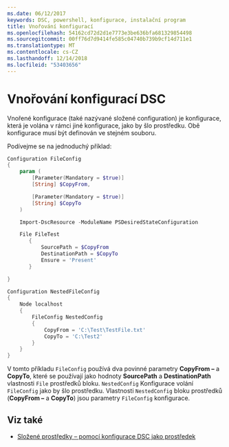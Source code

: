 ```yaml
---
ms.date: 06/12/2017
keywords: DSC, powershell, konfigurace, instalační program
title: Vnořování konfigurací
ms.openlocfilehash: 54162cd72d2d1e7773e3be636bfa681329854498
ms.sourcegitcommit: 00ff76d7d9414fe585c04740b739b9cf14d711e1
ms.translationtype: MT
ms.contentlocale: cs-CZ
ms.lasthandoff: 12/14/2018
ms.locfileid: "53403656"
---
```

# <a name="nesting-dsc-configurations"></a>Vnořování konfigurací DSC

Vnořené konfigurace (také nazývané složené configuration) je konfigurace, která je volána v rámci jiné konfigurace, jako by šlo prostředku.
Obě konfigurace musí být definován ve stejném souboru.

Podívejme se na jednoduchý příklad:

```powershell
Configuration FileConfig
{
    param (
        [Parameter(Mandatory = $true)]
        [String] $CopyFrom,

        [Parameter(Mandatory = $true)]
        [String] $CopyTo
    )

    Import-DscResource -ModuleName PSDesiredStateConfiguration

    File FileTest
       {
           SourcePath = $CopyFrom
           DestinationPath = $CopyTo
           Ensure = 'Present'
       }

}

Configuration NestedFileConfig
{
    Node localhost
    {
        FileConfig NestedConfig
        {
            CopyFrom = 'C:\Test\TestFile.txt'
            CopyTo = 'C:\Test2'
        }
    }
}
```

V tomto příkladu `FileConfig` používá dva povinné parametry **CopyFrom –** a **CopyTo**, které se používají jako hodnoty **SourcePath** a  **DestinationPath** vlastnosti `File` prostředků bloku.
`NestedConfig` Konfigurace volání `FileConfig` jako by šlo prostředku.
Vlastnosti `NestedConfig` bloku prostředků (**CopyFrom –** a **CopyTo**) jsou parametry `FileConfig` konfigurace.

## <a name="see-also"></a>Viz také

- [Složené prostředky – pomocí konfigurace DSC jako prostředek](../resources/authoringResourceComposite.md)